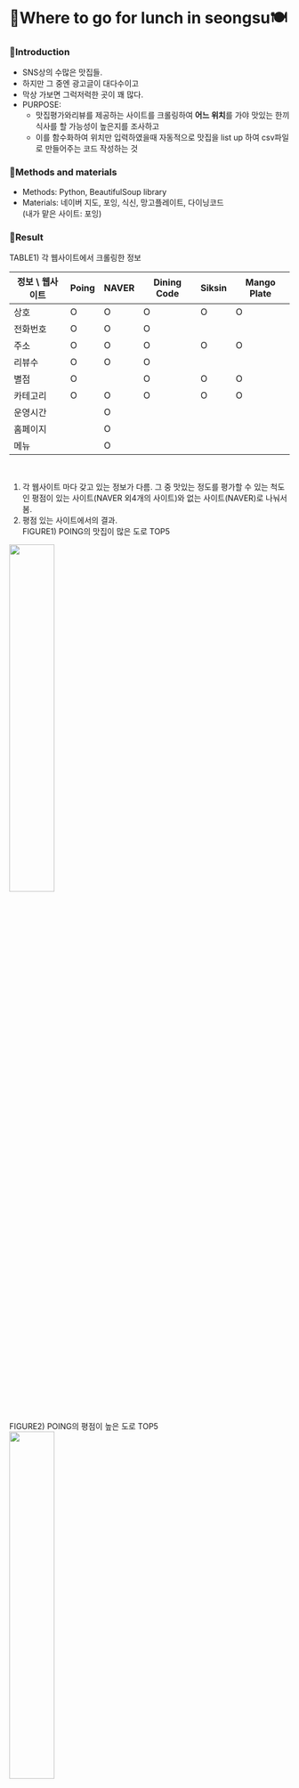 # 🍜Where to go for lunch in seongsu🍽

### 🌮Introduction
* SNS상의 수많은 맛집들.
* 하지만 그 중엔 광고글이 대다수이고
* 막상 가보면 그럭저럭한 곳이 꽤 많다.
* PURPOSE: 
  * 맛집평가와리뷰를 제공하는 사이트를 크롤링하여 **어느 위치**를 가야 맛있는 한끼식사를 할 가능성이 높은지를 조사하고 
  * 이를 함수화하여 위치만 입력하였을때 자동적으로 맛집을 list up 하여 csv파일로 만들어주는 코드 작성하는 것
### 🌮Methods and materials
* Methods: Python, BeautifulSoup library
* Materials: 네이버 지도, 포잉, 식신, 망고플레이트, 다이닝코드 </br>
(내가 맡은 사이트: 포잉)
### 🌮Result
TABLE1) 각 웹사이트에서 크롤링한 정보
</br>

정보 \ 웹사이트 | Poing | NAVER | Dining Code | Siksin | Mango Plate 
 ---|---|---|---|---|---|
상호 | O | O | O | O | O
전화번호 | O | O | O |  | 
주소 | O | O | O | O | O
리뷰수 | O | O | O |  | 
별점 | O |  | O | O | O
카테고리 | O | O | O | O | O
운영시간 |  | O |  |  |
홈페이지 |  | O |  |  |
메뉴 |  | O |  |  | 

</br>

1. 각 웹사이트 마다 갖고 있는 정보가 다름. 그 중 맛있는 정도를 평가할 수 있는 척도인 평점이 있는 사이트(NAVER 외4개의 사이트)와 없는 사이트(NAVER)로 나눠서 봄. </br>
2. 평점 있는 사이트에서의 결과. </br>
FIGURE1) POING의 맛집이 많은 도로 TOP5 </br>
<img src = 'https://user-images.githubusercontent.com/61971952/197171469-74f9bb9d-4bf8-484e-af6b-6d18509d87b2.png' width = 40%, height = 40%>

FIGURE2) POING의 평점이 높은 도로 TOP5 </br>
<img src = 'https://user-images.githubusercontent.com/61971952/197171667-65c42de9-0af1-4ec1-838e-25a84831b413.png' width = 40%, height = 40%>

FIGURE3) MANGO의 맛집이 많은 도로 TOP5 </br>
<img src = 'https://user-images.githubusercontent.com/61971952/197172170-ad0ddc23-4f07-49fa-bb8b-16bc5c326821.png' width = 40%, height = 40%>

FIGURE4) MANGO의 평점이 높은 도로 TOP5 </br>
<img src = 'https://user-images.githubusercontent.com/61971952/197172230-78e3b1f1-0648-4df9-83f2-2eb784d80b56.png' width = 40%, height = 40%>

FIGURE5) DININGCODE의 맛집이 많은 도로 TOP5 </br>
<img src = 'https://user-images.githubusercontent.com/61971952/197172299-a2e2cb08-7833-4c4c-b962-00c974fd0f65.png' width = 40%, height = 40%>

FIGURE6) DININGCODE의 평점이 높은 도로 TOP5 </br>
<img src = 'https://user-images.githubusercontent.com/61971952/197172353-23549d0e-78e4-4cb0-8c26-01e48dcc0b65.png' width = 40%, height = 40%>

FIGURE7) SIKSIN의 맛집이 많은 도로 TOP5 </br>
<img src = 'https://user-images.githubusercontent.com/61971952/197172395-f09d6fc6-741c-4c43-9838-2f851e42a5bd.png' width = 40%, height = 40%>

FIGURE8) SIKSIN의 평점이 높은 도로 TOP5 </br>
<img src = 'https://user-images.githubusercontent.com/61971952/197172448-096b27b2-0ca5-4ab7-bb9c-e6a794b8231e.png' width = 40%, height = 40%>

맛집 등록이 많이 되어있는 도로일수록 맛있는 한 끼 식사를 할 가능성이 많다. 그렇기 때문에 맛집이 많이 분포하는 도로와 평점을 이용해 비교

3. NAVER의 결과. </br>

### 🌮Discussion
